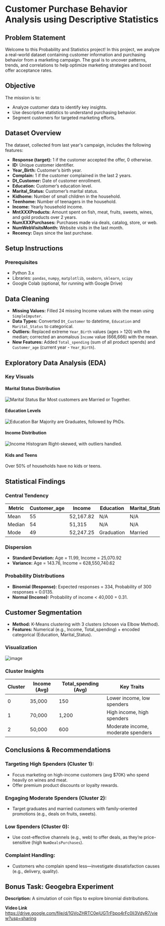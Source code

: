 # Customer Purchase Behavior Analysis using Descriptive Statistics

## Problem Statement
Welcome to this Probability and Statistics project! In this project, we analyze a real-world dataset containing customer information and purchasing behavior from a marketing campaign. The goal is to uncover patterns, trends, and correlations to help optimize marketing strategies and boost offer acceptance rates.

## Objective
The mission is to:
- Analyze customer data to identify key insights.
- Use descriptive statistics to understand purchasing behavior.
- Segment customers for targeted marketing efforts.

## Dataset Overview
The dataset, collected from last year's campaign, includes the following features:

- **Response (target):** 1 if the customer accepted the offer, 0 otherwise.
- **ID:** Unique customer identifier.
- **Year_Birth:** Customer's birth year.
- **Complain:** 1 if the customer complained in the last 2 years.
- **Dt_Customer:** Date of customer enrollment.
- **Education:** Customer’s education level.
- **Marital_Status:** Customer’s marital status.
- **Kidhome:** Number of small children in the household.
- **Teenhome:** Number of teenagers in the household.
- **Income:** Yearly household income.
- **MntXXXProducts:** Amount spent on fish, meat, fruits, sweets, wines, and gold products over 2 years.
- **NumXXXPurchases:** Purchases made via deals, catalog, store, or web.
- **NumWebVisitsMonth:** Website visits in the last month.
- **Recency:** Days since the last purchase.

## Setup Instructions
### Prerequisites
- Python 3.x
- Libraries: `pandas`, `numpy`, `matplotlib`, `seaborn`, `sklearn`, `scipy`
- Google Colab (optional, for running with Google Drive)


## Data Cleaning
- **Missing Values:** Filled 24 missing Income values with the mean using `SimpleImputer`.
- **Data Types:** Converted `Dt_Customer` to datetime, `Education` and `Marital_Status` to categorical.
- **Outliers:** Replaced extreme `Year_Birth` values (ages > 120) with the median; corrected an anomalous `Income` value (666,666) with the mean.
- **New Features:** Added `Total_spending` (sum of all product spends) and `Customer_age` (current year - `Year_Birth`).

## Exploratory Data Analysis (EDA)
### Key Visuals
#### Marital Status Distribution
![Marital Status Bar](#) <!-- Replace with actual plot -->
Most customers are Married or Together.

#### Education Levels
![Education Bar](#) <!-- Replace with actual plot -->
Majority are Graduates, followed by PhDs.

#### Income Distribution
![Income Histogram](#) <!-- Replace with actual plot -->
Right-skewed, with outliers handled.

#### Kids and Teens
Over 50% of households have no kids or teens.

## Statistical Findings
### Central Tendency
| Metric         | Customer_age | Income  | Education  | Marital_Status |
|--------------|--------------|---------|------------|---------------|
| Mean        | 55           | 52,167.82 | N/A        | N/A           |
| Median      | 54           | 51,315   | N/A        | N/A           |
| Mode        | 49           | 52,247.25 | Graduation | Married       |

### Dispersion
- **Standard Deviation:** Age = 11.99, Income = 25,070.92
- **Variance:** Age = 143.76, Income = 628,550,740.62

### Probability Distributions
- **Binomial (Response):** Expected responses = 334, Probability of 300 responses = 0.0135.
- **Normal (Income):** Probability of income < 40,000 = 0.31.

## Customer Segmentation
- **Method:** K-Means clustering with 3 clusters (chosen via Elbow Method).
- **Features:** Numerical (e.g., Income, Total_spending) + encoded categorical (Education, Marital_Status).

### Visualization
![image](https://github.com/user-attachments/assets/f961a197-9c61-44d7-a34f-0d24a2e7bac6)


### Cluster Insights
| Cluster | Income (Avg) | Total_spending (Avg) | Key Traits |
|---------|-------------|--------------------|-------------|
| 0       | 35,000      | 150                | Lower income, low spenders |
| 1       | 70,000      | 1,200              | High income, high spenders |
| 2       | 50,000      | 600                | Moderate income, moderate spenders |

## Conclusions & Recommendations
### Targeting High Spenders (Cluster 1):
- Focus marketing on high-income customers (avg $70K) who spend heavily on wines and meat.
- Offer premium product discounts or loyalty rewards.

### Engaging Moderate Spenders (Cluster 2):
- Target graduates and married customers with family-oriented promotions (e.g., deals on fruits, sweets).

### Low Spenders (Cluster 0):
- Use cost-effective channels (e.g., web) to offer deals, as they’re price-sensitive (high `NumDealsPurchases`).

### Complaint Handling:
- Customers who complain spend less—investigate dissatisfaction causes (e.g., delivery, quality).

## Bonus Task: Geogebra Experiment
**Description:** A simulation of coin flips to explore binomial distributions.

**Video Link**
https://drive.google.com/file/d/1GVoZHRTC0ejUGTrFbpo4rFc0li3VdyR7/view?usp=sharing
